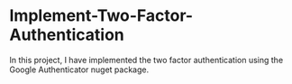 # Implement-Two-Factor-Authentication
In this project, I have implemented the two factor authentication using the Google Authenticator nuget package.
